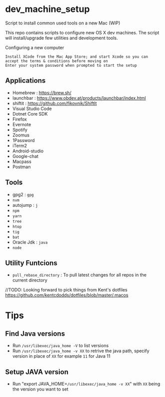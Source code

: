 # dev_machine_setup
Script to install common used tools on a new Mac (WIP)

This repo contains scripts to configure new OS X dev machines. The script will install/upgrade few utilities and development tools.

Configuring a new computer

    Install XCode from the Mac App Store; and start Xcode so you can accept the terms & conditions before moving on
    Enter your system password when prompted to start the setup

## Applications 
- Homebrew : https://brew.sh/
- launchbar : https://www.obdev.at/products/launchbar/index.html
- shiftit : https://github.com/fikovnik/ShiftIt
- Visual Studio Code
- Dotnet Core SDK
- Firefox
- Evernote
- Spotify
- Zoomus
- 1Password
- iTerm2
- Android-studio
- Google-chat
- Macpass
- Postman

## Tools
- gpg2 : `gpg`
- `nvm`
- autojump : `j`
- `npm`
- `yarn`
- `tree`
- `htop`
- `tig`
- `bat`
- Oracle Jdk : `java`
- `node`

## Utility Funtcions
- `pull_rebase_directory` : To pull latest changes for all repos in the current directory

//TODO:  Looking forward to pick things from Kent's dotfiles https://github.com/kentcdodds/dotfiles/blob/master/.macos

# Tips 
## Find Java versions
- Run `/usr/libexec/java_home -V` to list versions
- Run `/usr/libexec/java_home -v XX` to retrive the java path, specify version in place of `XX` for example `11` for Java 11

## Setup JAVA version
- Run "export JAVA_HOME=`/usr/libexec/java_home -v XX`" with `XX` being the version you want to set



